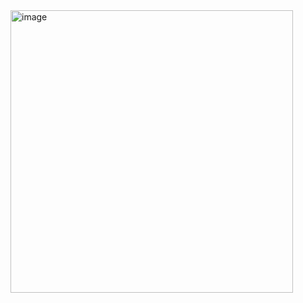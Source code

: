 <img width="452" alt="image" src="https://user-images.githubusercontent.com/87133084/208936795-f18dc58f-e2aa-4ee6-99a0-6e3c8ef0581d.png">

